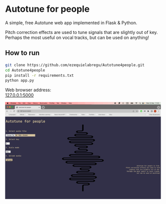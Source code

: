 # Autotune for people

A simple, free Autotune web app implemented in Flask &amp; Python.

Pitch correction effects are used to tune signals that are slightly out of key.\
Perhaps the most useful on vocal tracks, but can be used on anything!

## How to run

```bash
git clone https://github.com/ezequielabregu/Autotune4people.git
cd Autotune4people
pip install -r requirements.txt
python app.py
```

Web browser address:\
[127.0.0.1:5000](http://127.0.0.1:5000/)

![](/static/autotune4people.gif)